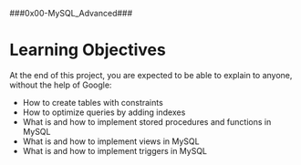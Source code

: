 ###0x00-MySQL_Advanced###

# Learning Objectives

At the end of this project, you are expected to be able to explain to anyone, without the help of Google:

* How to create tables with constraints
* How to optimize queries by adding indexes
* What is and how to implement stored procedures and functions in MySQL
* What is and how to implement views in MySQL
* What is and how to implement triggers in MySQL
